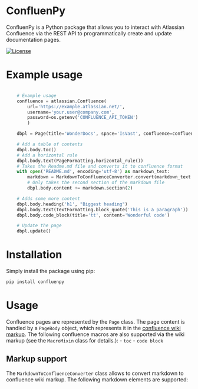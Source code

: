 # ConfluenPy

ConfluenPy is a Python package that allows you to interact with Atlassian Confluence via the REST API to programmatically
create and update documentation pages.

[![License](https://img.shields.io/badge/License-Apache%202.0-blue.svg)](https://opensource.org/licenses/Apache-2.0)

# Example usage

```python

    # Example usage
    confluence = atlassian.Confluence(
        url='https://example.atlassian.net/',
        username='your.user@company.com',
        password=os.getenv('CONFLUENCE_API_TOKEN')
        )

    dbpl = Page(title='WonderDocs', space='IsVast', confluence=confluence)

    # Add a table of contents
    dbpl.body.toc()
    # Add a horizontal rule
    dbpl.body.text(PageFormatting.horizontal_rule())
    # Takes the Readme.md file and converts it to confluence format
    with open('README.md', encoding='utf-8') as markdown_text:
        markdown = MarkdownToConfluenceConverter.convert(markdown_text.read())
        # Only takes the second section of the markdown file
        dbpl.body.content += markdown.section(2)

    # Adds some more content
    dbpl.body.heading('h1', "Biggest heading")
    dbpl.body.text(TextFormatting.block_quote('This is a paragraph'))
    dbpl.body.code_block(title='tt', content='Wonderful code')

    # Update the page
    dbpl.update()
```

# Installation

Simply install the package using pip:

```bash
pip install confluenpy
```

# Usage

Confluence pages are represented by the `Page` class. The page content is handled by a `PageBody` object, which represents it in the [confluence wiki markup](https://confluence.atlassian.com/doc/confluence-wiki-markup-251003035.html).
The following confluence macros are also supported via the wiki markup (see the `MacroMixin` class for details.):
    - `toc`
    - `code block`

## Markup support
The `MarkdownToConfluenceConverter` class allows to convert markdown to confluence wiki markup. The following markdown elements are supported:
